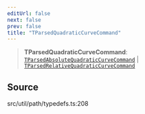```yaml
---
editUrl: false
next: false
prev: false
title: "TParsedQuadraticCurveCommand"
---
```


> **TParsedQuadraticCurveCommand**: [`TParsedAbsoluteQuadraticCurveCommand`](TParsedAbsoluteQuadraticCurveCommand.md) \| [`TParsedRelativeQuadraticCurveCommand`](TParsedRelativeQuadraticCurveCommand.md)

## Source

src/util/path/typedefs.ts:208

